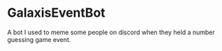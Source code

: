 # GalaxisEventBot
A bot I used to meme some people on discord when they held a number guessing game event.

